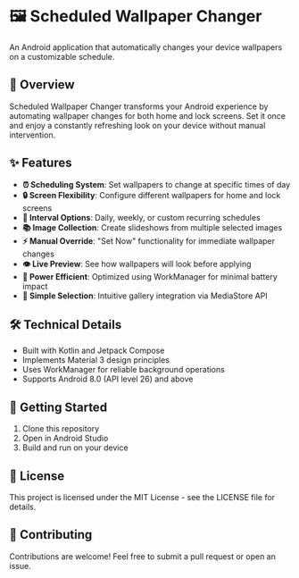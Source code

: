 # 🖼️ Scheduled Wallpaper Changer

An Android application that automatically changes your device wallpapers on a customizable schedule.

## 📱 Overview

Scheduled Wallpaper Changer transforms your Android experience by automating wallpaper changes for both home and lock screens. Set it once and enjoy a constantly refreshing look on your device without manual intervention.

## ✨ Features

- **⏰ Scheduling System**: Set wallpapers to change at specific times of day
- **🔒 Screen Flexibility**: Configure different wallpapers for home and lock screens
- **🔄 Interval Options**: Daily, weekly, or custom recurring schedules
- **📚 Image Collection**: Create slideshows from multiple selected images
- **⚡ Manual Override**: "Set Now" functionality for immediate wallpaper changes
- **👁️ Live Preview**: See how wallpapers will look before applying
- **🔋 Power Efficient**: Optimized using WorkManager for minimal battery impact
- **📁 Simple Selection**: Intuitive gallery integration via MediaStore API

## 🛠️ Technical Details

- Built with Kotlin and Jetpack Compose
- Implements Material 3 design principles
- Uses WorkManager for reliable background operations
- Supports Android 8.0 (API level 26) and above

## 🚀 Getting Started

1. Clone this repository
2. Open in Android Studio
3. Build and run on your device

## 📄 License

This project is licensed under the MIT License - see the LICENSE file for details.

## 🤝 Contributing

Contributions are welcome! Feel free to submit a pull request or open an issue.